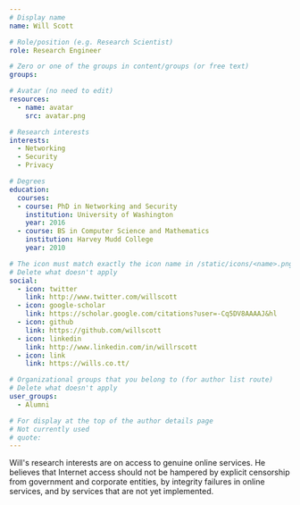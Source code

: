```yaml
---
# Display name
name: Will Scott

# Role/position (e.g. Research Scientist)
role: Research Engineer

# Zero or one of the groups in content/groups (or free text)
groups:

# Avatar (no need to edit)
resources:
  - name: avatar
    src: avatar.png

# Research interests
interests:
  - Networking
  - Security
  - Privacy

# Degrees
education:
  courses:
  - course: PhD in Networking and Security
    institution: University of Washington
    year: 2016
  - course: BS in Computer Science and Mathematics
    institution: Harvey Mudd College
    year: 2010

# The icon must match exactly the icon name in /static/icons/<name>.png
# Delete what doesn't apply
social:
  - icon: twitter
    link: http://www.twitter.com/willscott
  - icon: google-scholar
    link: https://scholar.google.com/citations?user=-Cq5DV8AAAAJ&hl
  - icon: github
    link: https://github.com/willscott
  - icon: linkedin
    link: http://www.linkedin.com/in/willrscott
  - icon: link
    link: https://wills.co.tt/    

# Organizational groups that you belong to (for author list route)
# Delete what doesn't apply
user_groups:
  - Alumni

# For display at the top of the author details page
# Not currently used
# quote:
---
```


Will's research interests are on access to genuine online services. He believes that Internet access should not be hampered by explicit censorship from government and corporate entities, by integrity failures in online services, and by services that are not yet implemented.
